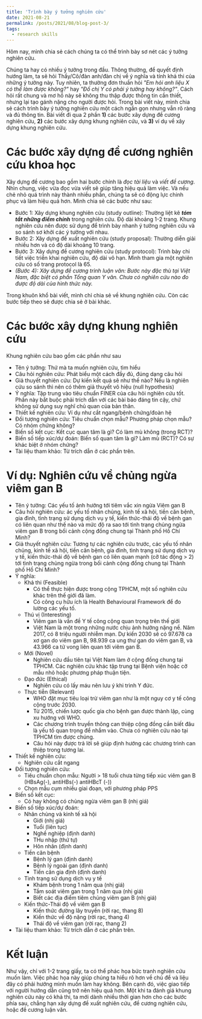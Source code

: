```yaml
---
title: 'Trình bày ý tưởng nghiên cứu'
date: 2021-08-21
permalink: /posts/2021/08/blog-post-3/
tags:
  - research skills
---
```


Hôm nay, mình chia sẻ cách chúng ta có thể trình bày sơ nét các ý tưởng nghiên cứu.

Chúng ta hay có nhiều ý tưởng trong đầu. Thông thường, để quyết định hướng làm, ta sẽ hỏi Thầy/Cô/đàn anh/đàn chị về ý nghĩa và tính khả thi của những ý tưởng này. Tuy nhiên, ta thường đơn thuần hỏi _"Em hỏi anh liệu X có thể làm được không?"_ hay _"Đố chị Y có phải ý tưởng hay không?"_. Cách hỏi rất chung và mơ hồ này sẽ không thu thập được thông tin cần thiết, nhưng lại tạo gánh nặng cho người được hỏi. Trong bài viết này, mình chia sẻ cách trình bày ý tưởng nghiên cứu một cách ngắn gọn nhưng vẫn rõ ràng và đủ thông tin. Bài viết đi qua 2 phần **1)** các bước xây dựng đề cương nghiên cứu, **2)** các bước xây dựng khung nghiên cứu, và **3)** ví dụ về xây dựng khung nghiên cứu.

Các bước xây dựng đề cương nghiên cứu khoa học
=====
Xây dựng đề cương bao gồm hai bước chính là _đọc tài liệu_ và _viết đề cương_. Nhìn chung, việc vừa đọc vừa viết sẽ giúp tăng hiệu quả làm việc. Và nếu chẻ nhỏ quá trình này thành nhiều phần, chúng ta sẽ có động lực chinh phục và làm hiệu quả hơn. Mình chia sẻ các bước như sau:
* Bước 1: Xây dựng khung nghiên cứu (study outline): Thường liệt kê _**tóm tắt những điểm chính**_ trong nghiên cứu. Độ dài khoảng 1-2 trang. Khung nghiên cứu nên được sử dụng để trình bày nhanh ý tưởng nghiên cứu và so sánh sơ khởi các ý tưởng với nhau. 
* Bước 2: Xây dựng đề xuất nghiên cứu (study proposal): Thường diễn giải nhiều hơn và có độ dài khoảng 10 trang.
* Bước 3: Xây dựng đề cương nghiên cứu (study protocol): Trình bày chi tiết việc triển khai nghiên cứu, độ dài vô hạn. Mình tham gia một nghiên cứu có số trang protocol là 65.
* _(Bước 4): Xây dựng đề cương trình luận văn: Bước này đặc thù tại Việt Nam, đặc biệt có phần Tổng quan Y văn. Chưa có nghiên cứu nào đo được độ dài của hình thức này._

Trong khuôn khổ bài viết, mình chỉ chia sẻ về khung nghiên cứu. Còn các bước tiếp theo sẽ được chia sẻ ở bài khác.

Các bước xây dựng khung nghiên cứu
=====
Khung nghiên cứu bao gồm các phần như sau

* Tên ý tưởng: Thứ mà ta muốn nghiên cứu, tìm hiểu
* Câu hỏi nghiên cứu: Phát biểu một cách đầy đủ, đúng dạng câu hỏi
* Giả thuyết nghiên cứu: Dự kiến kết quả sẽ như thế nào? Nếu là nghiên cứu so sánh thì nên có thêm giả thuyết vô hiệu (null hypothesis)
* Ý nghĩa: Tập trung vào tiêu chuẩn FINER của câu hỏi nghiên cứu tốt. Phần này bắt buộc phải trích dẫn với các bài báo đáng tin cậy, chứ không sử dụng suy nghĩ chủ quan của bản thân.
* Thiết kế nghiên cứu: Ví dụ như cắt ngang/bệnh chứng/đoàn hệ
* Đối tượng nghiên cứu: Tiêu chuẩn chọn mẫu? Phương pháp chọn mẫu? Có nhóm chứng không?
* Biến số kết cục: Kết cục quan tâm là gì? Có làm mù không (trong RCT)?
* Biến số tiếp xúc/dự đoán: Biến số quan tâm là gì? Làm mù (RCT)? Có sự khác biệt ở nhóm chứng?
* Tài liệu tham khảo: Từ trích dẫn ở các phần trên.

Ví dụ: Nghiên cứu về chủng ngừa viêm gan B
=======
* Tên ý tưởng: Các yếu tố ảnh hưởng tới tiêm vắc xin ngừa Viêm gan B
* Câu hỏi nghiên cứu: ác yếu tố nhân chủng, kinh tế xã hội, tiền căn bệnh, gia đình, tình trạng sử dụng dịch vụ y tế, kiến thức-thái độ về bệnh gan có liên quan như thế nào và mức độ ra sao tới tình trạng chủng ngừa viêm gan B trong bối cảnh cộng đồng chung tại Thành phố Hồ Chí Minh?
* Giả thuyết nghiên cứu: Tương tự các nghiên cứu trước, các yếu tố nhân chủng, kinh tế xã hội, tiền căn bệnh, gia đình, tình trạng sử dụng dịch vụ y tế, kiến thức-thái độ về bệnh gan có liên quan mạnh (cỡ tác động > 2) tới tình trạng chủng ngừa trong bối cảnh cộng đồng chung tại Thành phố Hồ Chí Minh?
* Ý nghĩa:
  - Khả thi (Feasible)
    - Có thể thực hiện được trong cộng TPHCM, một số nghiên cứu khác trên thế giới đã làm.
    - Có công cụ hữu ích là Health Behavioural Framework để đo lường các yếu tố.
  - Thú vị (Interesting)
    - Viêm gan là vấn đề Y tế công cộng quan trọng trên thế giới
    - Việt Nam là một trong những nước chịu ảnh hưởng nặng nề. Năm 2017, có 8 triệu người nhiễm mạn. Dự kiến 2030 sẽ có 97.678 ca xơ gan do viêm gan B, 98.939 ca ung thư gan do viêm gan B, và 43.966 ca tử vong liên quan tới viêm gan B.
  - Mới (Novel)
    - Nghiên cứu đầu tiên tại Việt Nam làm ở cộng đồng chung tại TPHCM. Các nghiên cứu khác tập trung tại Bệnh viện hoặc cỡ mẫu nhỏ hoặc phương pháp thuận tiện. 
  - Đạo đức (Ethical)
    -  Nghiên cứu có lấy máu nên lưu ý khi trình Y đức.
  - Thực tiễn (Relevant)
    - WHO đặt mục tiêu loại trừ viêm gan như là một nguy cơ y tế công cộng trước 2030.
    - Từ 2015, chiến lược quốc gia cho bệnh gan được thành lập, cùng xu hướng với WHO.
    - Các chương trình truyền thông can thiệp cộng đồng cần biết đâu là yếu tố quan trọng để nhắm vào. Chưa có nghiên cứu nào tại TPHCM tìm được chúng.
    - Câu hỏi này được trả lời sẽ giúp định hướng các chương trình can thiệp trong tương lai.
* Thiết kế nghiên cứu: 
  - Nghiên cứu cắt ngang
* Đối tượng nghiên cứu: 
  + Tiêu chuẩn chọn mẫu: Người > 18 tuổi chưa từng tiếp xúc viêm gan B (HBsAg(-), antiHBs(-) antiHBcT (-))
  + Chọn mẫu cụm nhiều giai đoạn, với phương pháp PPS
* Biến số kết cục: 
  + Có hay không có chủng ngừa viêm gan B (nhị giá)
* Biến số tiếp xúc/dự đoán:
  - Nhân chủng và kinh tế xã hội
    + Giới (nhị giá)
    + Tuổi (liên tục)
    + Nghề nghiệp (định danh)
    + THu nhập (thứ tự)
    + Hôn nhân (định danh)
  - Tiền căn bệnh
    + Bệnh lý gan (định danh)
    + Bệnh lý ngoài gan (định danh)
    + Tiền căn gia định (định danh)
  - Tình trạng sử dụng dịch vụ y tế
    + Khám bệnh trong 1 năm qua (nhị giá)
    + Tầm soát viêm gan trong 1 năm qua (nhị giá)
    + Biết các địa điểm tiêm chủng viêm gan B (nhị giá)
  - Kiến thức-Thái độ về viêm gan B
    + Kiến thức đường lây truyền (rời rạc, thang 8)
    + Kiến thức về độ nặng (rời rạc, thang 4)
    + Thái độ về viêm gan (rời rạc, thang 2)
* Tài liệu tham khảo: Từ trích dẫn ở các phần trên.

Kết luận
=====
Như vậy, chỉ với 1-2 trang giấy, ta có thể phác họa bức tranh nghiên cứu muốn làm. Việc phác họa này giúp chúng ta hiểu rõ hơn về chủ để và liệu đây có phải hướng mình muốn làm hay không. Bên cạnh đó, việc giao tiếp với người hướng dẫn cũng trở nên hiệu quả hơn. Một khi ta đánh giá khung nghiên cứu này có khả thi, ta mới dành nhiều thời gian hơn cho các bước phía sau, chẳng hạn xây dựng đề xuất nghiên cứu, đề cương nghiên cứu, hoặc đề cương luận văn.
